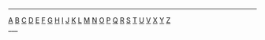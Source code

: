 ___
<head>
<style>

.topnav {
  overflow: hidden;
  background-color: #333;
}

.topnav a {
  float: left;
  color: #f2f2f2;
  text-align: center;
  padding: 14px 16px;
  text-decoration: none;
  font-size: 17px;
}

.topnav a:hover {
  background-color: #ddd;
  color: black;
}

.topnav a.active {
  background-color: #4CAF50;
  color: white;
}
</style>
</head>

<div class="topnav">
  <a class="active" href="https://ironrico.github.io/TestGlossary/A">A</a>
  <a href="https://ironrico.github.io/TestGlossary/B">B</a>
  <a href="https://ironrico.github.io/TestGlossary/C">C</a>
  <a href="https://ironrico.github.io/TestGlossary/D">D</a>
  <a href="https://ironrico.github.io/TestGlossary/E">E</a>
  <a href="https://ironrico.github.io/TestGlossary/F">F</a>
  <a href="https://ironrico.github.io/TestGlossary/G">G</a>
  <a href="https://ironrico.github.io/TestGlossary/H">H</a>
  <a href="https://ironrico.github.io/TestGlossary/I">I</a>
  <a href="https://ironrico.github.io/TestGlossary/J">J</a>
  <a href="https://ironrico.github.io/TestGlossary/K">K</a>
  <a href="https://ironrico.github.io/TestGlossary/L">L</a>
  <a href="https://ironrico.github.io/TestGlossary/M">M</a>
  <a href="https://ironrico.github.io/TestGlossary/N">N</a>
  <a href="https://ironrico.github.io/TestGlossary/O">O</a>
  <a href="https://ironrico.github.io/TestGlossary/P">P</a>
  <a href="https://ironrico.github.io/TestGlossary/Q">Q</a>
  <a href="https://ironrico.github.io/TestGlossary/R">R</a>
  <a href="https://ironrico.github.io/TestGlossary/S">S</a>
  <a href="https://ironrico.github.io/TestGlossary/T">T</a>
  <a href="https://ironrico.github.io/TestGlossary/U">U</a>
  <a href="https://ironrico.github.io/TestGlossary/V">V</a>
  <a href="https://ironrico.github.io/TestGlossary/X">X</a>
  <a href="https://ironrico.github.io/TestGlossary/Y">Y</a>
  <a href="https://ironrico.github.io/TestGlossary/Z">Z</a>
</div>
___


